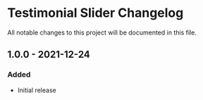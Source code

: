# Testimonial Slider Changelog

All notable changes to this project will be documented in this file.

## 1.0.0 - 2021-12-24
### Added
- Initial release
